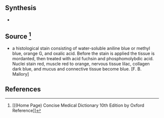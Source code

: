 ## Synthesis
- 
## Source [^1]
- a histological stain consisting of water-soluble aniline blue or methyl blue, orange G, and oxalic acid. Before the stain is applied the tissue is mordanted, then treated with acid fuchsin and phosphomolybdic acid. Nuclei stain red, muscle red to orange, nervous tissue lilac, collagen dark blue, and mucus and connective tissue become blue. \[F. B. Mallory]
## References

[^1]: [[(Home Page) Concise Medical Dictionary 10th Edition by Oxford Reference]]
